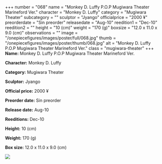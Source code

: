 +++
number = "068"
name = "Monkey D. Luffy P.O.P Mugiwara Theater Marineford Ver."
character = "Monkey D. Luffy"
category = "Mugiwara Theater"
subcategory = ""
sculptor = "Jyango"
officialprice = "2000 ¥"
preorderdate = "Sin preorder"
releasedate = "Aug-10"
reedition1 = "Dec-10"
reedition2 = ""
height = "10 (cm)"
weight = "170 (g)"
boxsize = "12.0 x 11.0 x 9.0 (cm)"
observations = ""
image = "/onepiecefigures/images/poster/full/068.jpg"
thumb = "/onepiecefigures/images/poster/thumb/068.jpg"
alt = "Monkey D. Luffy P.O.P Mugiwara Theater Marineford Ver."
class = "mugiwara-theater"
+++
**Name:** Monkey D. Luffy P.O.P Mugiwara Theater Marineford Ver.

**Character:** Monkey D. Luffy

**Category:** Mugiwara Theater 

**Sculptor:** Jyango

**Official price:** 2000 ¥

**Preorder date:** Sin preorder

**Release date:** Aug-10

**Reeditions:** Dec-10

**Height:** 10 (cm)

**Weight:** 170 (g)

**Box size:** 12.0 x 11.0 x 9.0 (cm)

<img src="/onepiecefigures/images/poster/thumb/068.jpg">